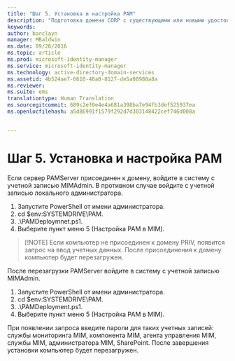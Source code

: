 ```yaml
---
title: "Шаг 5. Установка и настройка PAM"
description: "Подготовка домена CORP с существующими или новыми удостоверениями, которыми будет управлять диспетчер привилегированных удостоверений, с использованием скриптов"
keywords: 
author: barclayn
manager: MBaldwin
ms.date: 09/26/2016
ms.topic: article
ms.prod: microsoft-identity-manager
ms.service: microsoft-identity-manager
ms.technology: active-directory-domain-services
ms.assetid: 4b524ae7-6610-40a0-8127-de5a08988a8a
ms.reviewer: 
ms.suite: ems
translationtype: Human Translation
ms.sourcegitcommit: 689c2ef0e4e4a681a398ba7e94fb3def525937ea
ms.openlocfilehash: a5d86991f1579f292d7d303148422cef746d008a


---
```

# Шаг 5. Установка и настройка PAM

Если сервер PAMServer присоединен к домену, войдите в систему с учетной записью MIMAdmin. В противном случае войдите с учетной записью локального администратора.
1. Запустите PowerShell от имени администратора.
2. cd $env:SYSTEMDRIVE\PAM.
3. .\PAMDeploymnet.ps1.
4. Выберите пункт меню 5 (Настройка PAM в MIM).

>[!NOTE] Если компьютер не присоединен к домену PRIV, появится запрос на ввод учетных данных. После присоединения к домену компьютер будет перезагружен.

После перезагрузки PAMServer войдите в систему с учетной записью MIMAdmin.

1. Запустите PowerShell от имени администратора.
2. cd $env:SYSTEMDRIVE\PAM.
3. .\PAMDeployment.ps1.
4. Выберите пункт меню 5 (Настройка PAM в MIM).

  При появлении запроса введите пароли для таких учетных записей: службы мониторинга MIM, компонента MIM, агента управления MIM, службы MIM, администратора MIM, SharePoint.
  После завершения установки компьютер будет перезагружен.



<!--HONumber=Sep16_HO4-->


